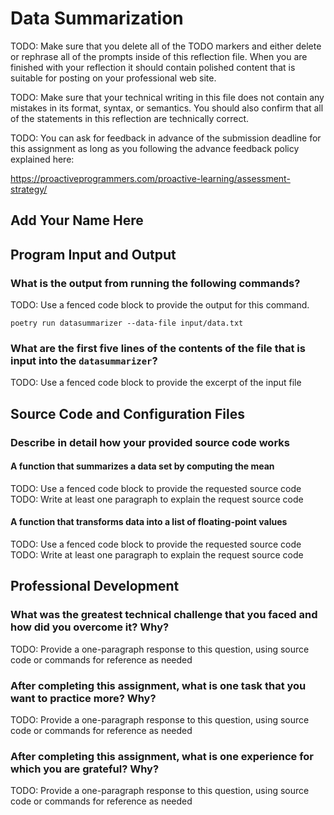 # Data Summarization

TODO: Make sure that you delete all of the TODO markers and either delete or
rephrase all of the prompts inside of this reflection file. When you are
finished with your reflection it should contain polished content that is
suitable for posting on your professional web site.

TODO: Make sure that your technical writing in this file does not contain any
mistakes in its format, syntax, or semantics. You should also confirm that all
of the statements in this reflection are technically correct.

TODO: You can ask for feedback in advance of the submission deadline for this
assignment as long as you following the advance feedback policy explained here:

https://proactiveprogrammers.com/proactive-learning/assessment-strategy/

## Add Your Name Here

## Program Input and Output

### What is the output from running the following commands?

TODO: Use a fenced code block to provide the output for this command.

`poetry run datasummarizer --data-file input/data.txt`

### What are the first five lines of the contents of the file that is input into the `datasummarizer`?

TODO: Use a fenced code block to provide the excerpt of the input file

## Source Code and Configuration Files

### Describe in detail how your provided source code works

#### A function that summarizes a data set by computing the mean

TODO: Use a fenced code block to provide the requested source code
TODO: Write at least one paragraph to explain the request source code

#### A function that transforms data into a list of floating-point values

TODO: Use a fenced code block to provide the requested source code
TODO: Write at least one paragraph to explain the request source code

## Professional Development

### What was the greatest technical challenge that you faced and how did you overcome it? Why?

TODO: Provide a one-paragraph response to this question, using source code or commands for reference as needed

### After completing this assignment, what is one task that you want to practice more? Why?

TODO: Provide a one-paragraph response to this question, using source code or commands for reference as needed

### After completing this assignment, what is one experience for which you are grateful? Why?

TODO: Provide a one-paragraph response to this question, using source code or commands for reference as needed
